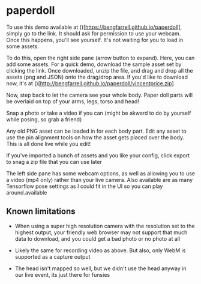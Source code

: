 # paperdoll

To use this demo available at ()[https://bengfarrell.github.io/paperdoll], simply go to the link.
It should ask for permission to use your webcam. Once this happens, you'll see yourself. It's not waiting
for you to load in some assets.

To do this, open the right side pane (arrow button to expand). Here, you can add some assets. For a quick
demo, download the sample asset set by clicking the link. Once downloaded, unzip the file, and drag and drop
all the assets (png and JSON) onto the drag/drop area. If you'd like to download now, it's at ()[http://bengfarrell.github.io/paperdoll/vincentprice.zip]

Now, step back to let the camera see your whole body. Paper doll parts will be overlaid on top of your
arms, legs, torso and head!

Snap a photo or take a video if you can (might be akward to do by yourself while posing, so grab a friend)

Any old PNG asset can be loaded in for each body part. Edit any asset to use the pin alignment tools on
how the asset gets placed over the body. This is all done live while you edit!

If you've imported a bunch of assets and you like your config, click export to snag a zip file that you can use later

The left side pane has some webcam options, as well as allowing you to use a video (mp4 only) rather than your live camera.
Also available are as many Tensorflow pose settings as I could fit in the UI so you can play around.available

## Known limitations

- When using a super high resolution camera with the resolution set to the highest output, your friendly web browser
may not support that much data to download, and you could get a bad photo or no photo at all

- Likely the same for recording video as above. But also, only WebM is supported as a capture output

- The head isn't mapped so well, but we didn't use the head anyway in our live event, its just there for funsies


